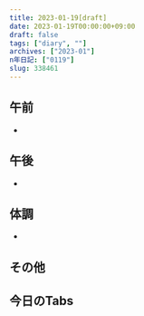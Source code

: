 ```yaml
---
title: 2023-01-19[draft]
date: 2023-01-19T00:00:00+09:00
draft: false
tags: ["diary", ""]
archives: ["2023-01"]
n年日記: ["0119"]
slug: 338461
---
```

## 午前
- 
## 午後
- 
## 体調
- 
## その他
## 今日のTabs